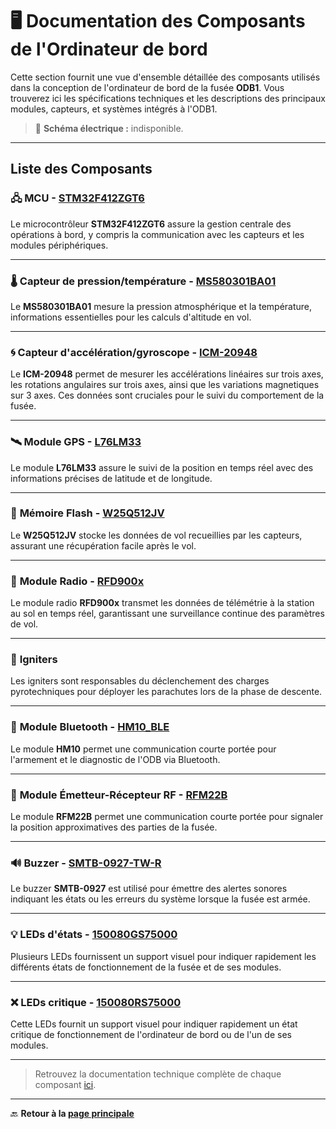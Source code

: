 # 🖥️ **Documentation des Composants de l'Ordinateur de bord**

Cette section fournit une vue d'ensemble détaillée des composants utilisés dans la conception de l'ordinateur de bord de la fusée **ODB1**. Vous trouverez ici les spécifications techniques et les descriptions des principaux modules, capteurs, et systèmes intégrés à l'ODB1.

> 🔧 **Schéma électrique :** indisponible.
---

## **Liste des Composants**

### 🖧 **MCU - [STM32F412ZGT6](./Composantes/STM32F412ZGT6.pdf)**

Le microcontrôleur **STM32F412ZGT6** assure la gestion centrale des opérations à bord, y compris la communication avec les capteurs et les modules périphériques.

---

### 🌡️ **Capteur de pression/température - [MS580301BA01](./Composantes/MS580301BA01-00-TE.pdf)**

Le **MS580301BA01** mesure la pression atmosphérique et la température, informations essentielles pour les calculs d'altitude en vol.

---

### 🌀 **Capteur d'accélération/gyroscope - [ICM-20948](./Composantes/ICM20948.pdf)**

Le **ICM-20948** permet de mesurer les accélérations linéaires sur trois axes, les rotations angulaires sur trois axes, ainsi que les variations magnetiques sur 3 axes. Ces données sont cruciales pour le suivi du comportement de la fusée.

---

### 🛰️ **Module GPS - [L76LM33](./Composantes/L76LM33.pdf)**


Le module **L76LM33** assure le suivi de la position en temps réel avec des informations précises de latitude et de longitude.

---

### 💾 **Mémoire Flash - [W25Q512JV](./Composantes/W25Q512JV.pdf)**

Le **W25Q512JV** stocke les données de vol recueillies par les capteurs, assurant une récupération facile après le vol.

---

### 📶 **Module Radio - [RFD900x](./Composantes/RFD900x.pdf)**

Le module radio **RFD900x** transmet les données de télémétrie à la station au sol en temps réel, garantissant une surveillance continue des paramètres de vol.

---

### 🧨 **Igniters**

Les igniters sont responsables du déclenchement des charges pyrotechniques pour déployer les parachutes lors de la phase de descente.

---

### 📲 **Module Bluetooth - [HM10_BLE](./Composantes/HM10_BLE.pdf)**

Le module **HM10** permet une communication courte portée pour l'armement et le diagnostic de l'ODB via Bluetooth.

---

### 📡 **Module Émetteur-Récepteur RF - [RFM22B](./Composantes/RFM22B-S2.pdf)**

Le module **RFM22B** permet une communication courte portée pour signaler la position approximatives des parties de la fusée.

---

### 🔊 **Buzzer - [SMTB-0927-TW-R](./Composantes/SMTB-0927-TW-R.pdf)**

Le buzzer **SMTB-0927** est utilisé pour émettre des alertes sonores indiquant les états ou les erreurs du système lorsque la fusée est armée.

---

### 💡 **LEDs d'états - [150080GS75000](./Composantes/150080GS75000.pdf)**

Plusieurs LEDs fournissent un support visuel pour indiquer rapidement les différents états de fonctionnement de la fusée et de ses modules.

---

### ❌ **LEDs critique - [150080RS75000](./Composantes/150080RS75000.pdf)**

Cette LEDs fournit un support visuel pour indiquer rapidement un état critique de fonctionnement de l'ordinateur de bord ou de l'un de ses modules.

---

> Retrouvez la documentation technique complète de chaque composant [ici](./Composantes/).

---

🔙 **Retour à la [page principale](../../README.md)**
